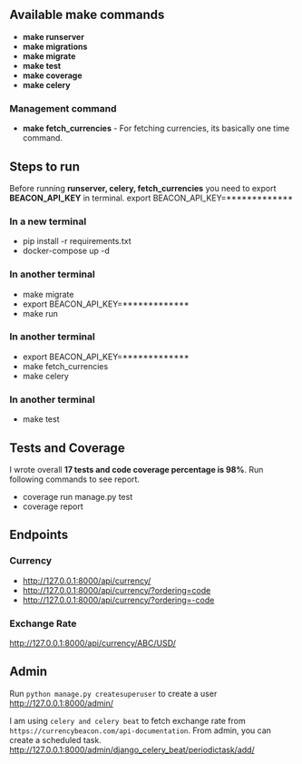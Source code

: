 ## Available **make** commands
* **make runserver**
* **make migrations**
* **make migrate**
* **make test**
* **make coverage**
* **make celery**

### Management command
* **make fetch_currencies** - For fetching currencies, its basically one time command.


## Steps to run
Before running **runserver, celery, fetch_currencies** you need to export **BEACON_API_KEY** in terminal.
export BEACON_API_KEY=*************

### In a new terminal
* pip install -r requirements.txt
* docker-compose up -d

### In another terminal

* make migrate
* export BEACON_API_KEY=*************
* make run

### In another terminal

* export BEACON_API_KEY=*************
* make fetch_currencies
* make celery

### In another terminal
* make test

## Tests and Coverage
I wrote overall **17 tests and code coverage percentage is 98%**.
Run following commands to see report.
* coverage run manage.py test
* coverage report


## Endpoints

### Currency
* http://127.0.0.1:8000/api/currency/
* http://127.0.0.1:8000/api/currency/?ordering=code
* http://127.0.0.1:8000/api/currency/?ordering=-code

### Exchange Rate
http://127.0.0.1:8000/api/currency/ABC/USD/

## Admin
Run `python manage.py createsuperuser` to create a user
http://127.0.0.1:8000/admin/

I am using `celery and celery beat` to fetch exchange rate from `https://currencybeacon.com/api-documentation`.
From admin, you can create a scheduled task.
http://127.0.0.1:8000/admin/django_celery_beat/periodictask/add/

